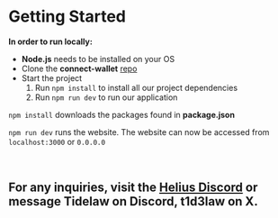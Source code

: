 # **Getting Started**

**In order to run locally:**


- **Node.js** needs to be installed on your OS
- Clone the **connect-wallet** [repo](https://github.com/Tidelaw/connect-wallet.git)
- Start the project
    1. Run `npm install` to install all our project dependencies
    2. Run `npm run dev` to run our application


`npm install` downloads the packages found in **package.json**

`npm run dev` runs the website. The website can now be accessed from `localhost:3000` or `0.0.0.0`

<br>

## For any inquiries, visit the [Helius Discord](https://discord.gg/helius) or message Tidelaw on Discord, t1d3law on X.
